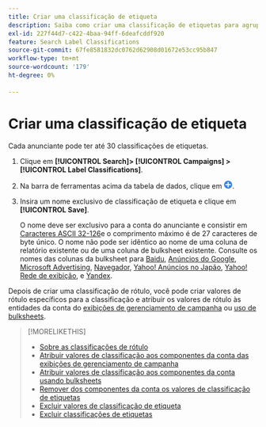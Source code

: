 ```yaml
---
title: Criar uma classificação de etiqueta
description: Saiba como criar uma classificação de etiquetas para agrupar os componentes da conta.
exl-id: 227f44d7-c422-4baa-94ff-6deafcddf920
feature: Search Label Classifications
source-git-commit: 67fe8581832dc0762d62908d01672e53cc95b847
workflow-type: tm+mt
source-wordcount: '179'
ht-degree: 0%

---
```


# Criar uma classificação de etiqueta

Cada anunciante pode ter até 30 classificações de etiquetas.

1. Clique em **[!UICONTROL Search]> [!UICONTROL Campaigns] >[!UICONTROL Label Classifications]**.

1. Na barra de ferramentas acima da tabela de dados, clique em ![Criar](/help/search-social-commerce/assets/add.png "Criar").

1. Insira um nome exclusivo de classificação de etiqueta e clique em **[!UICONTROL Save]**.

   O nome deve ser exclusivo para a conta do anunciante e consistir em [Caracteres ASCII 32-126](https://www.asciitable.com/)e o comprimento máximo é de 27 caracteres de byte único. O nome não pode ser idêntico ao nome de uma coluna de relatório existente ou de uma coluna de bulksheet existente. Consulte os nomes das colunas da bulksheet para [Baidu](/help/search-social-commerce/campaign-management/bulksheets/bulksheet-data-formats/bulksheet-data-baidu.md), [Anúncios do Google](/help/search-social-commerce/campaign-management/bulksheets/bulksheet-data-formats/bulksheet-data-google.md), [Microsoft Advertising](/help/search-social-commerce/campaign-management/bulksheets/bulksheet-data-formats/bulksheet-data-microsoft.md), [Navegador](/help/search-social-commerce/campaign-management/bulksheets/bulksheet-data-formats/bulksheet-data-naver.md), [Yahoo! Anúncios no Japão](/help/search-social-commerce/campaign-management/bulksheets/bulksheet-data-formats/bulksheet-data-yahoo-japan.md), [Yahoo! Rede de exibição](/help/search-social-commerce/campaign-management/bulksheets/bulksheet-data-formats/bulksheet-data-yahoo-display-network.md), e [Yandex](/help/search-social-commerce/campaign-management/bulksheets/bulksheet-data-formats/bulksheet-data-yandex.md).

Depois de criar uma classificação de rótulo, você pode criar valores de rótulo específicos para a classificação e atribuir os valores de rótulo às entidades da conta do [exibições de gerenciamento de campanha](classification-values-assign-campaign-management.md) ou [uso de bulksheets](classification-values-assign-bulksheets.md).

>[!MORELIKETHIS]
>
>* [Sobre as classificações de rótulo](classification-about.md)
>* [Atribuir valores de classificação aos componentes da conta das exibições de gerenciamento de campanha](classification-values-assign-campaign-management.md)
>* [Atribuir valores de classificação aos componentes da conta usando bulksheets](classification-values-assign-bulksheets.md)
>* [Remover dos componentes da conta os valores de classificação de etiquetas](classification-values-remove.md)
>* [Excluir valores de classificação de etiqueta](classification-values-delete.md)
>* [Excluir classificações de etiquetas](classification-delete.md)
